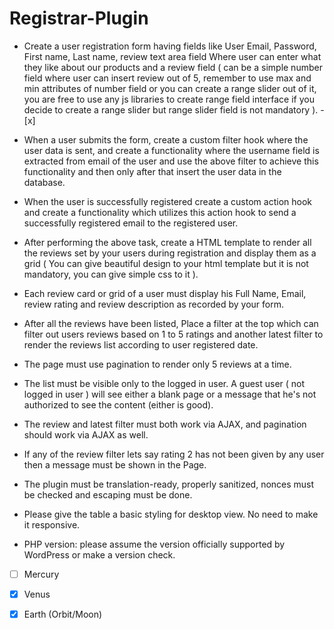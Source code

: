 # Registrar-Plugin


*   Create a user registration form having fields like User Email, Password, First name, 
    Last name, review text area field Where user can enter what they like about our products and a
    review field ( can be a simple number field where user can insert review out of 5, remember 
    to use max and min attributes of number field or you can create a range slider out of it, 
    you are free to use any js libraries to create range field interface if you decide to create 
    a range slider but range slider field is not mandatory ). - [x]
	
*   When a user submits the form, create a custom filter hook  where the user data is sent, 
    and create a functionality where the username field is extracted from email of the user 
    and use the above filter to achieve this functionality and then only after that insert 
    the user data in the database.
	
*   When the user is successfully registered create a custom action hook and 
    create a functionality which utilizes this action hook to send a successfully 
    registered email to the registered user.

*   After performing the above task, create a HTML template to render all the 
    reviews set by your users during registration and display them as a grid 
    ( You can give beautiful design to your html template but it is not mandatory, you can 
    give simple css to it ).

*   Each review card or grid of a user must display his Full Name, Email, review rating 
    and review description as recorded by your form.

*   After all the reviews have been listed, Place a filter at the top which can filter 
    out users reviews based on 1 to 5 ratings and another latest filter to render the reviews 
    list according to user registered date.
	
*   The page must use pagination to render only 5 reviews at a time.

*   The list must be visible only to the logged in user. A guest user 
    ( not logged in user ) will see either a blank page or a message that he's not authorized 
    to see the content (either is good). 

*   The review and latest filter must both work via AJAX, and pagination should work via 
    AJAX as well. 
	
*   If any of the review filter lets say rating 2 has not been given by any user then a message 
    must be shown in the Page.

*   The plugin must be translation-ready, properly sanitized, nonces must be checked and 
    escaping must be done. 

*   Please give the table a basic styling for desktop view. No need to make it responsive. 

*   PHP version: please assume the version officially supported by WordPress or make a version check. 
	
- [ ] Mercury
- [x] Venus
- [x] Earth (Orbit/Moon)

